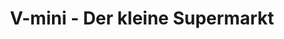 ---
title: "V-mini - Der kleine Supermarkt"
url: /gablingen/v-mini-der-kleine-supermarkt/
shop: Supermarkt
---